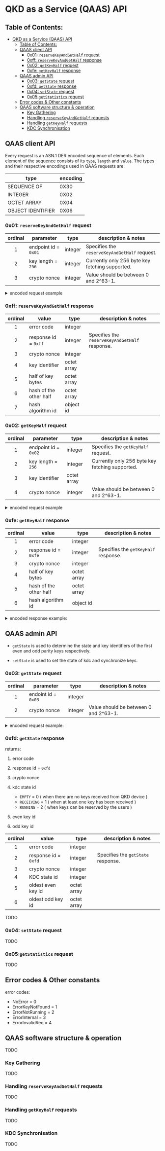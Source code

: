 # QKD as a Service (QAAS) API

## Table of Contents:

- [QKD as a Service (QAAS) API](#qkd-as-a-service-qaas-api)
  - [Table of Contents:](#table-of-contents)
  - [QAAS client API](#qaas-client-api)
    - [0x01: `reserveKeyAndGetHalf` request](#0x01-reservekeyandgethalf-request)
    - [0xff: `reserveKeyAndGetHalf` response](#0xff-reservekeyandgethalf-response)
    - [0x02: `getKeyHalf` request](#0x02-getkeyhalf-request)
    - [0xfe: `getKeyHalf` response](#0xfe-getkeyhalf-response)
  - [QAAS admin API](#qaas-admin-api)
    - [0x03: `getState` request](#0x03-getstate-request)
    - [0xfd: `getState` response](#0xfd-getstate-response)
    - [0x04: `setState` request](#0x04-setstate-request)
    - [0x05:`getStatistics` request](#0x05getstatistics-request)
  - [Error codes \& Other constants](#error-codes--other-constants)
  - [QAAS software structure \& operation](#qaas-software-structure--operation)
    - [Key Gathering](#key-gathering)
    - [Handling `reserveKeyAndGetHalf` requests](#handling-reservekeyandgethalf-requests)
    - [Handling `getKeyHalf` requests](#handling-getkeyhalf-requests)
    - [KDC Synchronisation](#kdc-synchronisation)

## QAAS client API

Every request is an ASN.1 DER encoded sequence of elements.
Each element of the sequence consists of its `type`, `length` and `value`.
The types and their respective encodings used in QAAS requests are:


| type              | encoding  |
|-------------------|------|
| SEQUENCE OF       | 0X30 |
| INTEGER           | 0X02 |
| OCTET ARRAY       | 0X04 |
| OBJECT IDENTIFIER | 0X06 |



### 0x01: `reserveKeyAndGetHalf` request

| ordinal |       parameter      |   type  |               description & notes               |
|:-------:|----------------------|---------|-------------------------------------------------|
|    1    | endpoint id = `0x01` | integer | Specifies the `reserveKeyAndGetHalf` request.   |
|    2    | key length = `256`   | integer | Currently only 256 byte key fetching supported. |
|    3    | crypto nonce         | integer | Value should be between 0 and 2^63-1.           |

<details>
  <summary>encoded request example</summary>
  TODO
</details>

### 0xff: `reserveKeyAndGetHalf` response

|               ordinal               |          value         |     type    |               description & notes              |
|:-----------------------------------:|------------------------|-------------|------------------------------------------------|
|                  1                  | error code             | integer     |                                                |
|                  2                  | response id = `0xff`   | integer     | Specifies the `reserveKeyAndGetHalf` response. |
|                  3                  | crypto nonce           | integer     |                                                |
|                  4                  | key identifier         | octet array |                                                |
|                  5                  | half of key bytes      | octet array |                                                |
|                  6                  | hash of the other half | octet array |                                                |
|                  7                  | hash algorithm id      | object id   |                                                |

### 0x02: `getKeyHalf` request

| ordinal | parameter            | type        | description & notes                             |
|:-------:|----------------------|-------------|-------------------------------------------------|
|    1    | endpoint id = `0x02` | integer     | Specifies the `getKeyHalf` request.   |
|    2    | key length = `256`   | integer     | Currently only 256 byte key fetching supported. |
|    3    | key identifier       | octet array |                                                 |
|    4    | crypto nonce         | integer     | Value should be between 0 and 2^63-1.           |

<details>
<summary>encoded request example</summary>

```
30 11 02 01 02 02 02 01 00 04 04 40 af a0 1f 02 02 30 39
```

explanation:

`30` `11`: sequence type (`0x30`) with length `0x11` = 17 bytes;

`02` `01` `02`: integer type (`0x02`) with length `0x01` = 1 bytes, value: `0x02` = 2; ( **endpoint id** )

`02` `02` `01 00`: integer type (`0x02`) with length `0x02` = 2 bytes, value: `0x0100` = 256; ( **key length** )

`04` `04` `40 af a0 1f`: byte array (`0x04`) with length `0x04` = 4 bytes; ( **key identifier** )

`02` `02` `30 39`: integer type (`0x02`) with length `0x02` = 2 bytes, value: `0x3039` = 12345; ( **crypto nonce** )

</details>

### 0xfe: `getKeyHalf` response

| ordinal | value                  | type        | description & notes                            |
|:-------:|------------------------|-------------|------------------------------------------------|
|    1    | error code             | integer     |                                                |
|    2    | response id = `0xfe`   | integer     | Specifies the `getKeyHalf` response. |
|    3    | crypto nonce           | integer     |                                                |
|    4    | half of key bytes      | octet array |                                                |
|    5    | hash of the other half | octet array |                                                |
|    6    | hash algorithm id      | object id   |                                                |

<details>
<summary>encoded response example:</summary>

```
30 1d 02 01 00 02 01 fe 02 02 30 3a 04 02 e1 5c 04 02 01 02 06 09 60 86 48 01 65 03 04 02 11
```

explanation:

`30` `1d`: sequence type (`0x30`) with length `0x1d` = 29 bytes;

`02` `01` `00`: integer type (`0x02`) with length `0x01` = 1 bytes, value: `0x00` = 0; ( **error code** )

`02` `01` `fe`: integer type (`0x02`) with length `0x01` = 1 bytes, value: `0xfe` = 254; ( **response id** )

`02` `02` `30 3a`: integer type (`0x02`) with length `0x02` = 2 bytes, value: `0x303a` = 12346; ( **crypto nonce** )

`04` `02` `e1 5c`: byte array (`0x04`) with length `0x02` = 2 bytes; ( **half of key bytes** )

`04` `02` `01 02`: byte array (`0x04`) with length `0x02` = 2 bytes; ( **hash(the other half)** )

`06` `09` `60 86 48 01 65 03 04 02 11`: object identifier (`0x06`) with length `0x09` = 9 bytes; ( **hash algorithm id** )
</details>

## QAAS admin API

- `getState` is used to determine the state and key identifiers of the first even and odd parity keys respectively.

- `setState` is used to set the state of kdc and synchronize keys.

### 0x03: `getState` request

| ordinal | parameter           | type    | description & notes                   |
|:-------:|---------------------|---------|---------------------------------------|
|    1    | endoint id = `0x03` | integer |                                       |
|    2    | crypto nonce        | integer | Value should be between 0 and 2^63-1. |

<details>
<summary>encoded request example:</summary>

```
30 07 02 01 03 02 02 30 39
```

explanation:

`30` `07`: sequence type (`0x30`) with length `0x07` = 7 bytes;

`02` `01` `03`: integer type (`0x02`) with length `0x01` = 1 bytes, value: `0x03` = 3; ( **endpoint id** )

`02` `02` `30 39`: integer type (`0x02`) with length `0x02` = 2 bytes, value: `0x3039` = 12345; ( **crypto nonce** )

</details>

### 0xfd: `getState` response

returns:

1. error code

2. response id = `0xfd`

3. crypto nonce

4. kdc state id
   
   - `EMPTY` = 0        ( when there are no keys received from QKD device )
   - `RECEIVING` = 1    ( when at least one key has been received )
   - `RUNNING` = 2        ( when keys can be reserved by the users )

5. even key id

6. odd key id

| ordinal | value                | type        | description & notes                |
|:-------:|----------------------|-------------|------------------------------------|
|    1    | error code           | integer     |                                    |
|    2    | response id = `0xfd` | integer     | Specifies the `getState` response. |
|    3    | crypto nonce         | integer     |                                    |
|    4    | KDC state id         | integer     |                                    |
|    5    | oldest even key id   | octet array |                                    |
|    6    | oldest odd key id    | octet array |                                    |

TODO

### 0x04: `setState` request

TODO

### 0x05:`getStatistics` request

TODO

## Error codes & Other constants

error codes: 

- NoError          = 0
- ErrorKeyNotFound = 1
- ErrorNotRunning  = 2
- ErrorInternal    = 3
- ErrorInvalidReq  = 4

## QAAS software structure & operation

TODO

### Key Gathering

TODO

### Handling `reserveKeyAndGetHalf` requests

TODO

### Handling `getKeyHalf` requests

TODO

### KDC Synchronisation

TODO
